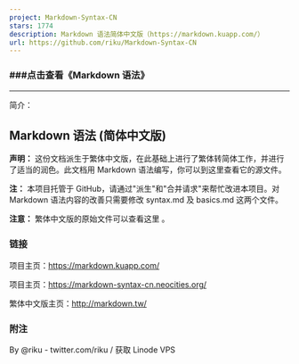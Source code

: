 ```yaml
---
project: Markdown-Syntax-CN
stars: 1774
description: Markdown 语法简体中文版（https://markdown.kuapp.com/）
url: https://github.com/riku/Markdown-Syntax-CN
---
```


### ###点击查看《Markdown 语法》

* * *

简介：

Markdown 语法 (简体中文版)
-------------------

**声明：** 这份文档派生于繁体中文版，在此基础上进行了繁体转简体工作，并进行了适当的润色。此文档用 Markdown 语法编写，你可以到这里查看它的源文件。

**注：** 本项目托管于 GitHub，请通过"派生"和"合并请求"来帮忙改进本项目。对 Markdown 语法内容的改善只需要修改 syntax.md 及 basics.md 这两个文件。

**注意：** 繁体中文版的原始文件可以查看这里 。

### 链接

项目主页：https://markdown.kuapp.com/

项目主页：https://markdown-syntax-cn.neocities.org/

繁体中文版主页：http://markdown.tw/

### 附注

By @riku - twitter.com/riku / 获取 Linode VPS
